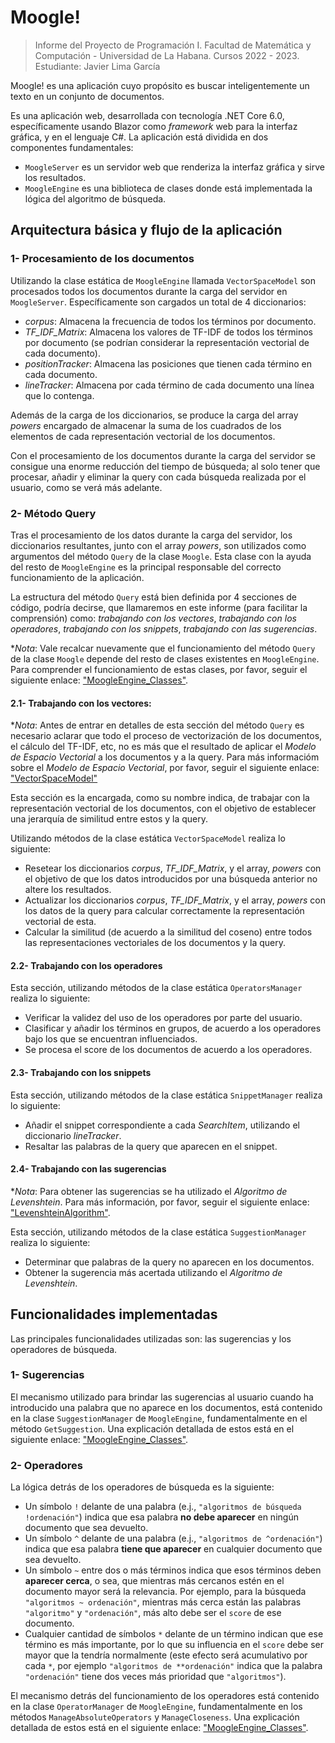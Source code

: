 # Moogle!

> Informe del Proyecto de Programación I.
> Facultad de Matemática y Computación - Universidad de La Habana.
> Cursos 2022 - 2023.
> Estudiante: Javier Lima García

Moogle! es una aplicación cuyo propósito es buscar inteligentemente un texto en un conjunto de documentos.

Es una aplicación web, desarrollada con tecnología .NET Core 6.0, específicamente usando Blazor como *framework* web para la interfaz gráfica, y en el lenguaje C#.
La aplicación está dividida en dos componentes fundamentales:

- `MoogleServer` es un servidor web que renderiza la interfaz gráfica y sirve los resultados.
- `MoogleEngine` es una biblioteca de clases donde está implementada la lógica del algoritmo de búsqueda.

## Arquitectura básica y flujo de la aplicación

### 1- Procesamiento de los documentos

Utilizando la clase estática de `MoogleEngine` llamada `VectorSpaceModel` son procesados todos los documentos durante la carga del servidor en `MoogleServer`. Específicamente son cargados un total de 4 diccionarios: 
- *corpus*: Almacena la frecuencia de todos los términos por documento.
- *TF_IDF_Matrix*: Almacena los valores de TF-IDF de todos los términos por documento (se podrían considerar la representación vectorial de cada documento).
- *positionTracker*: Almacena las posiciones que tienen cada término en cada documento.
- *lineTracker*: Almacena por cada término de cada documento una línea que lo contenga.

Además de la carga de los diccionarios, se produce la carga del array *powers* encargado de almacenar la suma de los cuadrados de los elementos de cada representación vectorial de los documentos.

Con el procesamiento de los documentos durante la carga del servidor se consigue una enorme reducción del tiempo de búsqueda; al solo tener que procesar, añadir y eliminar la query con cada búsqueda realizada por el usuario, como se verá más adelante.

### 2- Método Query

Tras el procesamiento de los datos durante la carga del servidor, los diccionarios resultantes, junto con el array *powers*, son utilizados como argumentos del método `Query` de la clase `Moogle`. Esta clase con la ayuda del resto de `MoogleEngine` es la principal responsable del correcto funcionamiento de la aplicación.

La estructura del método `Query` está bien definida por 4 secciones de código, podría decirse, que llamaremos en este informe (para facilitar la comprensión) como: *trabajando con los vectores*, *trabajando con los operadores*, *trabajando con los snippets*, *trabajando con las sugerencias*.

**Nota*: Vale recalcar nuevamente que el funcionamiento del método `Query` de la clase `Moogle` depende del resto de clases existentes en `MoogleEngine`. Para comprender el funcionamiento de estas clases, por favor, seguir el siguiente enlace: ["MoogleEngine_Classes"](ReportAppendices\MoogleEngine_Classes.md).

#### 2.1- Trabajando con los vectores:

**Nota*: Antes de entrar en detalles de esta sección del método `Query` es necesario aclarar que todo el proceso de vectorización de los documentos, el cálculo del TF-IDF, etc, no es más que el resultado de aplicar el *Modelo de Espacio Vectorial* a los documentos y a la query. Para más informacióm sobre el *Modelo de Espacio Vectorial*, por favor, seguir el siguiente enlace: ["VectorSpaceModel"](ReportAppendices\VectorSpaceModel.md)

Esta sección es la encargada, como su nombre indica, de trabajar con la representación vectorial de los documentos, con el objetivo de establecer una jerarquía de similitud entre estos y la query.

Utilizando métodos de la clase estática `VectorSpaceModel` realiza lo siguiente:
- Resetear los diccionarios *corpus*, *TF_IDF_Matrix*, y el array, *powers* con el objetivo de que los datos introducidos por una búsqueda anterior no altere los resultados.
- Actualizar los diccionarios *corpus*, *TF_IDF_Matrix*, y el array, *powers* con los datos de la query para calcular correctamente la representación vectorial de esta.
- Calcular la similitud (de acuerdo a la similitud del coseno) entre todos las representaciones vectoriales de los documentos y la query.

#### 2.2- Trabajando con los operadores

Esta sección, utilizando métodos de la clase estática `OperatorsManager` realiza lo siguiente:
- Verificar la validez del uso de los operadores por parte del usuario.
- Clasificar y añadir los términos en grupos, de acuerdo a los operadores bajo los que se encuentran influenciados.
- Se procesa el score de los documentos de acuerdo a los operadores.

#### 2.3- Trabajando con los snippets

Esta sección, utilizando métodos de la clase estática `SnippetManager` realiza lo siguiente:
- Añadir el snippet correspondiente a cada *SearchItem*, utilizando el diccionario *lineTracker*.
- Resaltar las palabras de la query que aparecen en el snippet.

#### 2.4- Trabajando con las sugerencias

**Nota*: Para obtener las sugerencias se ha utilizado el *Algoritmo de Levenshtein*. Para más información, por favor, seguir el siguiente enlace: ["LevenshteinAlgorithm"](ReportAppendices\LevenshteinAlgorithm.md).

Esta sección, utilizando métodos de la clase estática `SuggestionManager` realiza lo siguiente:
- Determinar que palabras de la query no aparecen en los documentos.
- Obtener la sugerencia más acertada utilizando el *Algoritmo de Levenshtein*.

## Funcionalidades implementadas

Las principales funcionalidades utilizadas son: las sugerencias y los operadores de búsqueda.

### 1- Sugerencias

El mecanismo utilizado para brindar las sugerencias al usuario cuando ha introducido una palabra que no aparece en los documentos, está contenido en la clase `SuggestionManager` de `MoogleEngine`, fundamentalmente en el método `GetSuggestion`. Una explicación detallada de estos está en el siguiente enlace: ["MoogleEngine_Classes"](ReportAppendices\MoogleEngine_Classes.md).

### 2- Operadores

La lógica detrás de los operadores de búsqueda es la siguiente:

- Un símbolo `!` delante de una palabra (e.j., `"algoritmos de búsqueda !ordenación"`) indica que esa palabra **no debe aparecer** en ningún documento que sea devuelto.
- Un símbolo `^` delante de una palabra (e.j., `"algoritmos de ^ordenación"`) indica que esa palabra **tiene que aparecer** en cualquier documento que sea devuelto.
- Un símbolo `~` entre dos o más términos indica que esos términos deben **aparecer cerca**, o sea, que mientras más cercanos estén en el documento mayor será la relevancia. Por ejemplo, para la búsqueda `"algoritmos ~ ordenación"`, mientras más cerca están las palabras `"algoritmo"` y `"ordenación"`, más alto debe ser el `score` de ese documento.
- Cualquier cantidad de símbolos `*` delante de un término indican que ese término es más importante, por lo que su influencia en el `score` debe ser mayor que la tendría normalmente (este efecto será acumulativo por cada `*`, por ejemplo `"algoritmos de **ordenación"` indica que la palabra `"ordenación"` tiene dos veces más prioridad que `"algoritmos"`).

El mecanismo detrás del funcionamiento de los operadores está contenido en la clase `OperatorManager` de `MoogleEngine`, fundamentalmente en los métodos `ManageAbsoluteOperators` y `ManageCloseness`. Una explicación detallada de estos está en el siguiente enlace: ["MoogleEngine_Classes"](ReportAppendices\MoogleEngine_Classes.md).